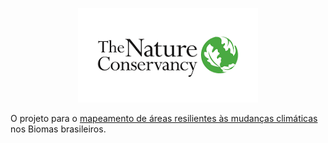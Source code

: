 <p align="center">
   <img src="./TNC_logo.png">
</p>

O projeto para o [mapeamento de áreas resilientes às mudanças climáticas](http://www.nature.ly/TNCResilience) nos Biomas brasileiros.   




